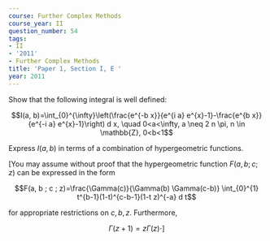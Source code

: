 ```yaml
---
course: Further Complex Methods
course_year: II
question_number: 54
tags:
- II
- '2011'
- Further Complex Methods
title: 'Paper 1, Section I, E '
year: 2011
---
```




Show that the following integral is well defined:

$$I(a, b)=\int_{0}^{\infty}\left(\frac{e^{-b x}}{e^{i a} e^{x}-1}-\frac{e^{b x}}{e^{-i a} e^{x}-1}\right) d x, \quad 0<a<\infty, a \neq 2 n \pi, n \in \mathbb{Z}, 0<b<1$$

Express $I(a, b)$ in terms of a combination of hypergeometric functions.

[You may assume without proof that the hypergeometric function $F(a, b ; c ; z)$ can be expressed in the form

$$F(a, b ; c ; z)=\frac{\Gamma(c)}{\Gamma(b) \Gamma(c-b)} \int_{0}^{1} t^{b-1}(1-t)^{c-b-1}(1-t z)^{-a} d t$$

for appropriate restrictions on $c, b, z$. Furthermore,

$$\Gamma(z+1)=z \Gamma(z) \cdot]$$